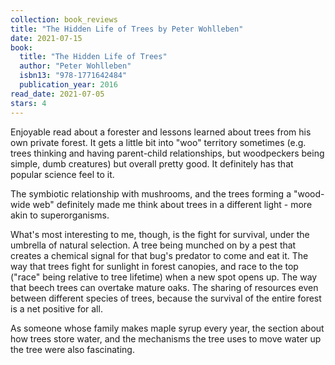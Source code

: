 ```yaml
---
collection: book_reviews
title: "The Hidden Life of Trees by Peter Wohlleben"
date: 2021-07-15
book:
  title: "The Hidden Life of Trees"
  author: "Peter Wohlleben"
  isbn13: "978-1771642484"
  publication_year: 2016
read_date: 2021-07-05
stars: 4
---
```


Enjoyable read about a forester and lessons learned about trees from his own private forest. It gets a little bit into "woo" territory sometimes (e.g. trees thinking and having parent-child relationships, but woodpeckers being simple, dumb creatures) but overall pretty good. It definitely has that popular science feel to it.

The symbiotic relationship with mushrooms, and the trees forming a "wood-wide web" definitely made me think about trees in a different light - more akin to superorganisms.

What's most interesting to me, though, is the fight for survival, under the umbrella of natural selection. A tree being munched on by a pest that creates a chemical signal for that bug's predator to come and eat it. The way that trees fight for sunlight in forest canopies, and race to the top ("race" being relative to tree lifetime) when a new spot opens up. The way that beech trees can overtake mature oaks. The sharing of resources even between different species of trees, because the survival of the entire forest is a net positive for all.

As someone whose family makes maple syrup every year, the section about how trees store water, and the mechanisms the tree uses to move water up the tree were also fascinating.

